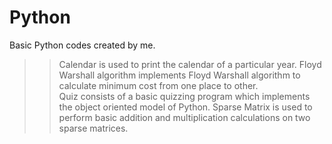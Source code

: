 # Python

Basic Python codes created by me. 


>>Calendar is used to print the calendar of a particular year. 
>>Floyd Warshall algorithm implements Floyd Warshall algorithm to calculate minimum cost from one place to other.  
>>Quiz consists of a basic quizzing program which implements the object oriented model of Python. 
>>Sparse Matrix is used to perform basic addition and multiplication calculations on two sparse matrices.

